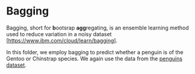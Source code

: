 # Bagging

Bagging, short for **b**ootsrap **agg**regating, is an ensemble learning method used to reduce variation in a noisy dataset [https://www.ibm.com/cloud/learn/bagging].

In this folder, we employ bagging to predict whether a penguin is of the Gentoo or Chinstrap species. We again use the data from the [penguins dataset](https://github.com/mwaskom/seaborn-data/blob/master/penguins.csv "Title").